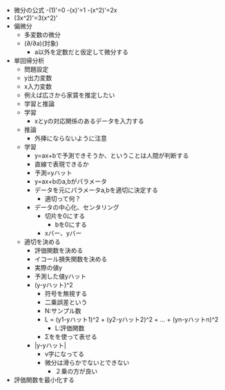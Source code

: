 - 微分の公式
  -(1)'=0
  -(x)'=1
  -(x^2)'=2x
- (3x^2)'=3(x^2)'
- 偏微分
  - 多変数の微分
  - (∂/∂a)(対象)
    - a以外を定数だと仮定して微分する
- 単回帰分析
  - 問題設定
  - y出力変数
  - x入力変数
  - 例えば広さから家賃を推定したい
  - 学習と推論
  - 学習
    - xとyの対応関係のあるデータを入力する
  - 推論
    - 外挿にならないように注意
  - 学習
    - y=ax+bで予測できそうか、ということは人間が判断する
    - 直線で表現できるか
    - 予測=yハット
    - y=ax+bのa,bがパラメータ
    - データを元にパラメータa,bを適切に決定する
      - 適切って何？
    - データの中心化、センタリング
      - 切片を0にする
        - bを0にする
      - xバー、yバー
  - 適切を決める
    - 評価関数を決める
    - イコール損失関数を決める
    - 実際の値y
    - 予測した値yハット
    - (y-yハット)^2
      - 符号を無視する
      - 二乗誤差という
      - N:サンプル数
      - L = (y1-yハット1)^2 + (y2-yハット2)^2 + ... + (yn-yハットn)^2
        - L:評価関数
      - Σをを使って表せる
    - |y-yハット|
      - v字になってる
      - 微分は滑らかでないとできない
        - ２乗の方が良い
- 評価関数を最小化する
